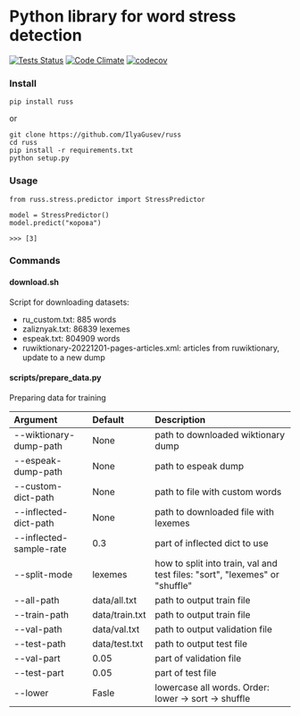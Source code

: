 # Python library for word stress detection #

[![Tests Status](https://github.com/IlyaGusev/russ/actions/workflows/python-package.yml/badge.svg)](https://github.com/IlyaGusev/russ/actions/workflows/python-package.yml)
[![Code Climate](https://codeclimate.com/github/IlyaGusev/russ/badges/gpa.svg)](https://codeclimate.com/github/IlyaGusev/russ)
[![codecov](https://codecov.io/gh/IlyaGusev/russ/branch/master/graph/badge.svg)](https://codecov.io/gh/IlyaGusev/russ)

### Install
```
pip install russ
```

or

```
git clone https://github.com/IlyaGusev/russ
cd russ
pip install -r requirements.txt
python setup.py
```

### Usage

```
from russ.stress.predictor import StressPredictor

model = StressPredictor()
model.predict("корова")

>>> [3]
```

### Commands

#### download.sh

Script for downloading datasets:
* ru_custom.txt: 885 words
* zaliznyak.txt: 86839 lexemes
* espeak.txt: 804909 words
* ruwiktionary-20221201-pages-articles.xml: articles from ruwiktionary, update to a new dump

#### scripts/prepare_data.py

Preparing data for training

| Argument               | Default | Description                                                                         |
|:-----------------------|:--------|:------------------------------------------------------------------------------------|
| --wiktionary-dump-path | None    | path to downloaded wiktionary dump                                                  |
| --espeak-dump-path     | None    | path to espeak dump                                                                 |
| --custom-dict-path     | None    | path to file with custom words                                                      |
| --inflected-dict-path  | None    | path to downloaded file with lexemes                                                |
| --inflected-sample-rate | 0.3    | part of inflected dict to use                                                       |
| --split-mode           | lexemes | how to split into train, val and test files: "sort", "lexemes" or "shuffle"         |
| --all-path           | data/all.txt        | path to output train file                                                           |
| --train-path           | data/train.txt | path to output train file                                                           |
| --val-path             | data/val.txt | path to output validation file                                                      |
| --test-path            | data/test.txt | path to output test file                                                            |
| --val-part             | 0.05    | part of validation file                                                             |
| --test-part            | 0.05    | part of test file                                                                   |
| --lower                | Fasle   | lowercase all words. Order: lower -> sort -> shuffle                                |
